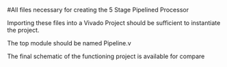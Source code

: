 
#All files necessary for creating the 5 Stage Pipelined Processor

Importing these files into a Vivado Project should be sufficient to instantiate the project.

The top module should be named Pipeline.v

The final schematic of the functioning project is available for compare
